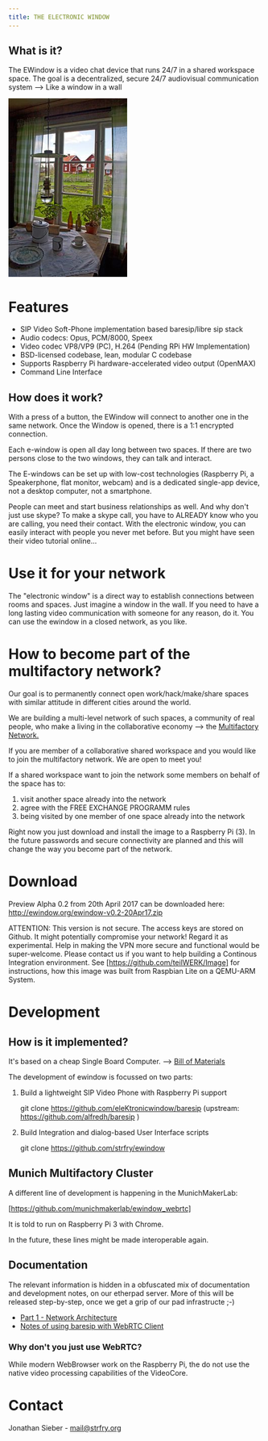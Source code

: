 ```yaml
---
title: THE ELECTRONIC WINDOW
---
```

## What is it?

The EWindow is a video chat device that runs 24/7 in a shared workspace space.
The goal is a decentralized, secure 24/7 audiovisual communication system --> Like a window in a wall

![the typical CASE di RINGHIERA, in North Italy. Every window is one in front of the other one and interaction is much more than in a flat.](Hackpad-D-export-09Dec2016_files/multifactory.jpg)

# Features

- SIP Video Soft-Phone implementation based baresip/libre sip stack
- Audio codecs: Opus, PCM/8000, Speex
- Video codec VP8/VP9 (PC), H.264 (Pending RPi HW Implementation)
- BSD-licensed codebase, lean, modular C codebase
- Supports Raspberry Pi hardware-accelerated video output (OpenMAX)
- Command Line Interface

## How does it work?

With a press of a button, the EWindow will connect to another one in the same network.
Once the Window is opened, there is a 1:1 encrypted connection.

Each e-window is open all day long between two spaces. If there are two persons close to the two windows, they can talk and interact.

The E-windows can be set up with low-cost technologies (Raspberry Pi, a Speakerphone, flat monitor, webcam) and is a dedicated single-app device, not a desktop computer, not a smartphone.



People can meet and start business relationships as well. And why don't just use skype? To make a skype call, you have to ALREADY know who you are calling, you need their contact. With the electronic window, you can easily interact with people you never met before. But you might have seen their video tutorial online...


# Use it for your network

The "electronic window" is a direct way to establish connections between rooms and spaces. 
Just imagine a window in the wall.
If you need to have a long lasting video communication with someone for any reason, do it.
You can use the ewindow in a closed network, as you like. 


# How to become part of the multifactory network?

Our goal is to permanently connect open work/hack/make/share spaces with similar attitude in different cities around the world.

We are building a multi-level network of such spaces, a community of real people, who make a living in the collaborative economy --> the [Multifactory Network.](MultiFactory.md)

If you are member of a collaborative shared workspace and you would like to join the multifactory network. 
We are open to meet you!

If a shared workspace want to join the network some members on behalf of the space has to:
1. visit another space already into the network
2. agree with the FREE EXCHANGE PROGRAMM rules
3. being visited by one member of one space already into the network

Right now you just download and install the image to a Raspberry Pi (3).
In the future passwords and secure connectivity are planned and this will change the way you become part of the network.

Download  
========

Preview Alpha 0.2 from 20th April 2017 can be downloaded here:
http://ewindow.org/ewindow-v0.2-20Apr17.zip

ATTENTION: This version is not secure. The access keys are stored on Github. It might potentially compromise your network!
Regard it as experimental.
Help in making the VPN more secure and functional would be super-welcome.
Please contact us if you want to help building a Continous Integration environment. 
See [https://github.com/teilWERK/Image] for instructions, how this image was built from Raspbian Lite on a QEMU-ARM System.


Development  
===========

## How is it implemented?

It's based on a cheap Single Board Computer. --> [Bill of Materials](manual/EWindow-BOM.md)

The development of ewindow is focussed on two parts:

1) Build a lightweight SIP Video Phone with Raspberry Pi support

    git clone https://github.com/eleKtronicwindow/baresip
    (upstream: https://github.com/alfredh/baresip )

2) Build Integration and dialog-based User Interface scripts

    git clone https://github.com/strfry/ewindow

## Munich Multifactory Cluster

A different line of development is happening in the MunichMakerLab:

[https://github.com/munichmakerlab/ewindow_webrtc]

It is told to run on Raspberry Pi 3 with Chrome.

In the future, these lines might be made interoperable again.

## Documentation

The relevant information is hidden in a obfuscated mix of documentation and development notes, on our etherpad server.
More of this will be released step-by-step, once we get a grip of our pad infrastructe ;-)

- [Part 1 - Network Architecture](manual/EWindow-1.md)
- [Notes of using baresip with WebRTC Client](devlog/EWindow-7-WebRTC.md)

### Why don't you just use WebRTC?

While modern WebBrowser work on the Raspberry Pi, the do not use the native video processing capabilities of the VideoCore.



Contact
=======

Jonathan Sieber - mail@strfry.org
